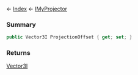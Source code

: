 ← [Index](Api-Index) ← [IMyProjector](Sandbox.ModAPI.Ingame.IMyProjector)

### Summary

```csharp
public Vector3I ProjectionOffset { get; set; }
```

### Returns

[Vector3I](VRageMath.Vector3I)

